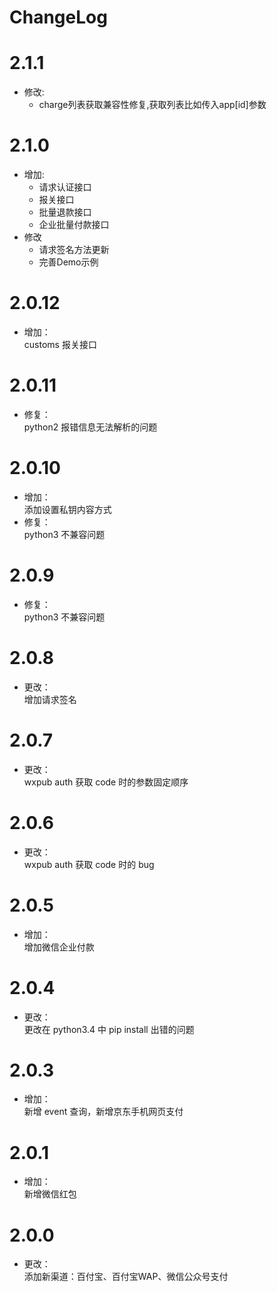 # ChangeLog

# 2.1.1
* 修改:
    - charge列表获取兼容性修复,获取列表比如传入app[id]参数

# 2.1.0
* 增加:
    - 请求认证接口  
    - 报关接口  
    - 批量退款接口  
    - 企业批量付款接口
* 修改
    - 请求签名方法更新
    - 完善Demo示例

# 2.0.12
* 增加：  
customs 报关接口

# 2.0.11
* 修复：  
python2 报错信息无法解析的问题

# 2.0.10
* 增加：  
添加设置私钥内容方式
* 修复：  
python3 不兼容问题

# 2.0.9
* 修复：  
python3 不兼容问题

# 2.0.8
* 更改：  
增加请求签名

# 2.0.7
* 更改：  
wxpub auth 获取 code 时的参数固定顺序

# 2.0.6
* 更改：  
wxpub auth 获取 code 时的 bug

# 2.0.5
* 增加：  
增加微信企业付款

# 2.0.4
* 更改：  
更改在 python3.4 中 pip install 出错的问题

# 2.0.3
* 增加：  
新增 event 查询，新增京东手机网页支付

# 2.0.1
* 增加：  
新增微信红包

# 2.0.0
* 更改：  
添加新渠道：百付宝、百付宝WAP、微信公众号支付
